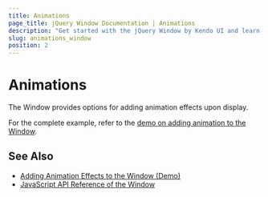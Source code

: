 ```yaml
---
title: Animations
page_title: jQuery Window Documentation | Animations
description: "Get started with the jQuery Window by Kendo UI and learn how to add animation effects upon display."
slug: animations_window
position: 2
---
```


# Animations

The Window provides options for adding animation effects upon display.

For the complete example, refer to the [demo on adding animation to the Window](https://demos.telerik.com/kendo-ui/window/ajax).  

## See Also

* [Adding Animation Effects to the Window (Demo)](https://demos.telerik.com/kendo-ui/window/ajax)
* [JavaScript API Reference of the Window](/api/javascript/ui/window)
